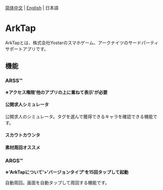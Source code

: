 [简体中文](README.md) | [English](README_EN.md) | 日本語
# ArkTap
ArkTapとは、株式会社Yostarのスマホゲーム、アークナイツのサードパーティサポートアプリです。


## 機能

### ARSS™
**※アクセス権限'他のアプリの上に重ねて表示'が必要**
#### 公開求人シミュレータ
公開求人のシミュレータ。タグを選んで獲得できるキャラを確認できる機能です。
#### スカウトカウンタ

#### 素材周回オススメ

### ARGS™
**※'ArkTapについて'>'バージョンタイプ'を15回タップして起動**

自動周回。画面を自動タップして周回する機能です。